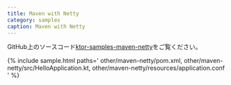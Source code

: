 ```yaml
---
title: Maven with Netty
category: samples
caption: Maven with Netty
---
```


GitHub上のソースコード[ktor-samples-maven-netty](https://github.com/ktorio/ktor-samples/tree/master/other/maven-netty)をご覧ください。

{% include sample.html paths='
    other/maven-netty/pom.xml,
    other/maven-netty/src/HelloApplication.kt,
    other/maven-netty/resources/application.conf
' %}

